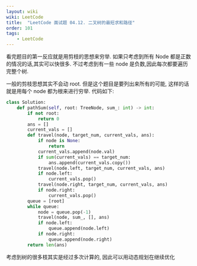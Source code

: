 ```yaml
---
layout: wiki
wiki: LeetCode
title:  "LeetCode 面试题 04.12. 二叉树的最短求和路径"
order: 101
tags: 
    - LeetCode
---
```


看完题目的第一反应就是用剪枝的思想来穷举. 如果只考虑到所有 Node 都是正数的情况的话,其实可以快很多. 不过考虑到有一些 node 是负数,因此每次都要遍历完整个树. 

一般的剪枝思想其实不会动 root. 但是这个题目是要列出来所有的可能, 这样的话就是用每个 node 都为根来进行穷举. 代码如下:

```python
class Solution:
    def pathSum(self, root: TreeNode, sum_: int) -> int:
        if not root:
            return 0
        ans = []
        current_vals = []
        def travel(node, target_num, current_vals, ans):
            if node is None: 
                return            
            current_vals.append(node.val)            
            if sum(current_vals) == target_num:
                ans.append(current_vals.copy())
            travel(node.left, target_num, current_vals, ans)
            if node.left: 
                current_vals.pop()
            travel(node.right, target_num, current_vals, ans) 
            if node.right: 
                current_vals.pop()            
        queue = [root]
        while queue:
            node = queue.pop(-1)
            travel(node, sum_, [], ans)
            if node.left:
                queue.append(node.left)
            if node.right:
                queue.append(node.right)
        return len(ans)
```


考虑到树的很多枝其实是经过多次计算的, 因此可以用动态规划在继续优化

